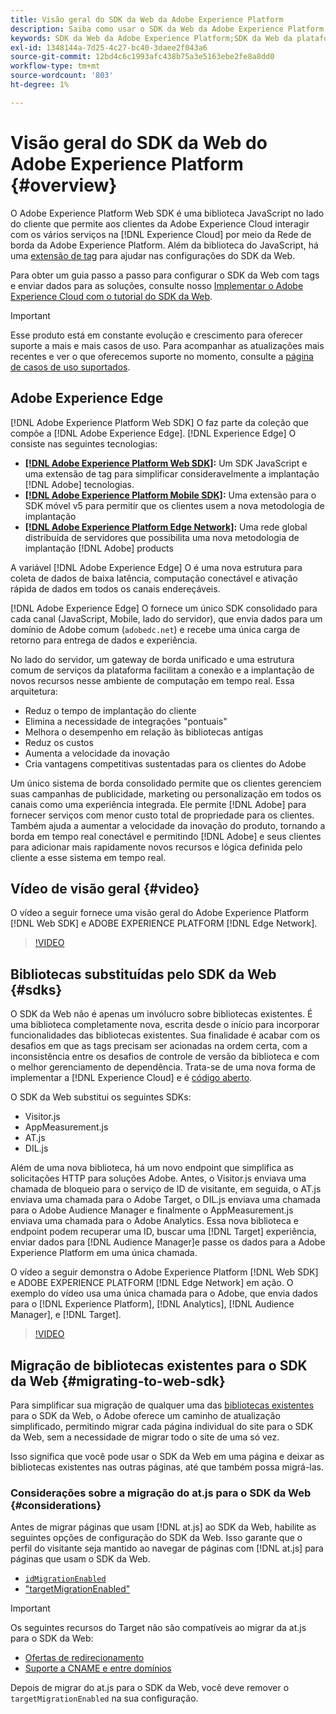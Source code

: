 ```yaml
---
title: Visão geral do SDK da Web da Adobe Experience Platform
description: Saiba como usar o SDK da Web da Adobe Experience Platform para integrar recursos da plataforma ao seu site.
keywords: SDK da Web da Adobe Experience Platform;SDK da Web da plataforma;borda;Visitor.js;AppMeasurement.js;AT.js;DIL.js;web sdk;SDK;SDK da Web;Iniciar;iniciar;Web SDK;Platform Web SDK;edge;Visitor.js;.js;AT.js;web sdk;SDK;web SDK;Launch;launch
exl-id: 1348144a-7d25-4c27-bc40-3daee2f043a6
source-git-commit: 12bd4c6c1993afc438b75a3e5163ebe2fe8a8dd0
workflow-type: tm+mt
source-wordcount: '803'
ht-degree: 1%

---
```


# Visão geral do SDK da Web do Adobe Experience Platform {#overview}

O Adobe Experience Platform Web SDK é uma biblioteca JavaScript no lado do cliente que permite aos clientes da Adobe Experience Cloud interagir com os vários serviços na [!DNL Experience Cloud] por meio da Rede de borda da Adobe Experience Platform. Além da biblioteca do JavaScript, há uma [extensão de tag](../tags/extensions/client/web-sdk/web-sdk-extension-configuration.md) para ajudar nas configurações do SDK da Web.

Para obter um guia passo a passo para configurar o SDK da Web com tags e enviar dados para as soluções, consulte nosso [Implementar o Adobe Experience Cloud com o tutorial do SDK da Web](https://experienceleague.adobe.com/docs/platform-learn/implement-web-sdk/overview.html?lang=en).

>[!IMPORTANT]
>
>Esse produto está em constante evolução e crescimento para oferecer suporte a mais e mais casos de uso. Para acompanhar as atualizações mais recentes e ver o que oferecemos suporte no momento, consulte a [página de casos de uso suportados](https://github.com/orgs/adobe/projects/18/views/1).

## Adobe Experience Edge

[!DNL Adobe Experience Platform Web SDK] O faz parte da coleção que compõe a [!DNL Adobe Experience Edge]. [!DNL Experience Edge] O consiste nas seguintes tecnologias:

* **[[!DNL Adobe Experience Platform Web SDK]](#overview):** Um SDK JavaScript e uma extensão de tag para simplificar consideravelmente a implantação [!DNL Adobe] tecnologias.
* **[[!DNL Adobe Experience Platform Mobile SDK]](https://aep-sdks.gitbook.io/docs/getting-started/overview):** Uma extensão para o SDK móvel v5 para permitir que os clientes usem a nova metodologia de implantação
* **[[!DNL Adobe Experience Platform Edge Network]](../server-api/overview.md):** Uma rede global distribuída de servidores que possibilita uma nova metodologia de implantação [!DNL Adobe] products

A variável [!DNL Adobe Experience Edge] O é uma nova estrutura para coleta de dados de baixa latência, computação conectável e ativação rápida de dados em todos os canais endereçáveis.

[!DNL Adobe Experience Edge] O fornece um único SDK consolidado para cada canal (JavaScript, Mobile, lado do servidor), que envia dados para um domínio de Adobe comum (`adobedc.net`) e recebe uma única carga de retorno para entrega de dados e experiência.

No lado do servidor, um gateway de borda unificado e uma estrutura comum de serviços da plataforma facilitam a conexão e a implantação de novos recursos nesse ambiente de computação em tempo real.  Essa arquitetura:

* Reduz o tempo de implantação do cliente
* Elimina a necessidade de integrações &quot;pontuais&quot;
* Melhora o desempenho em relação às bibliotecas antigas
* Reduz os custos
* Aumenta a velocidade da inovação
* Cria vantagens competitivas sustentadas para os clientes do Adobe

Um único sistema de borda consolidado permite que os clientes gerenciem suas campanhas de publicidade, marketing ou personalização em todos os canais como uma experiência integrada. Ele permite [!DNL Adobe] para fornecer serviços com menor custo total de propriedade para os clientes.  Também ajuda a aumentar a velocidade da inovação do produto, tornando a borda em tempo real conectável e permitindo [!DNL Adobe] e seus clientes para adicionar mais rapidamente novos recursos e lógica definida pelo cliente a esse sistema em tempo real.

## Vídeo de visão geral {#video}

O vídeo a seguir fornece uma visão geral do Adobe Experience Platform [!DNL Web SDK] e ADOBE EXPERIENCE PLATFORM [!DNL Edge Network].

>[!VIDEO](https://video.tv.adobe.com/v/34141?quality=12&learn=on)

## Bibliotecas substituídas pelo SDK da Web {#sdks}

O SDK da Web não é apenas um invólucro sobre bibliotecas existentes. É uma biblioteca completamente nova, escrita desde o início para incorporar funcionalidades das bibliotecas existentes. Sua finalidade é acabar com os desafios em que as tags precisam ser acionadas na ordem certa, com a inconsistência entre os desafios de controle de versão da biblioteca e com o melhor gerenciamento de dependência. Trata-se de uma nova forma de implementar a [!DNL Experience Cloud] e é [código aberto](https://github.com/adobe/alloy).

O SDK da Web substitui os seguintes SDKs:

* Visitor.js
* AppMeasurement.js
* AT.js
* DIL.js

Além de uma nova biblioteca, há um novo endpoint que simplifica as solicitações HTTP para soluções Adobe. Antes, o Visitor.js enviava uma chamada de bloqueio para o serviço de ID de visitante, em seguida, o AT.js enviava uma chamada para o Adobe Target, o DIL.js enviava uma chamada para o Adobe Audience Manager e finalmente o AppMeasurement.js enviava uma chamada para o Adobe Analytics. Essa nova biblioteca e endpoint podem recuperar uma ID, buscar uma [!DNL Target] experiência, enviar dados para [!DNL Audience Manager]e passe os dados para a Adobe Experience Platform em uma única chamada.

O vídeo a seguir demonstra o Adobe Experience Platform [!DNL Web SDK] e ADOBE EXPERIENCE PLATFORM [!DNL Edge Network] em ação. O exemplo do vídeo usa uma única chamada para o Adobe, que envia dados para o [!DNL Experience Platform], [!DNL Analytics], [!DNL Audience Manager], e [!DNL Target].

>[!VIDEO](https://video.tv.adobe.com/v/34148)

## Migração de bibliotecas existentes para o SDK da Web {#migrating-to-web-sdk}

Para simplificar sua migração de qualquer uma das [bibliotecas existentes](#sdks) para o SDK da Web, o Adobe oferece um caminho de atualização simplificado, permitindo migrar cada página individual do site para o SDK da Web, sem a necessidade de migrar todo o site de uma só vez.

Isso significa que você pode usar o SDK da Web em uma página e deixar as bibliotecas existentes nas outras páginas, até que também possa migrá-las.

### Considerações sobre a migração do at.js para o SDK da Web {#considerations}

Antes de migrar páginas que usam [!DNL at.js] ao SDK da Web, habilite as seguintes opções de configuração do SDK da Web. Isso garante que o perfil do visitante seja mantido ao navegar de páginas com [!DNL at.js] para páginas que usam o SDK da Web.

* [`idMigrationEnabled`](fundamentals/configuring-the-sdk.md#id-migration-enabled)
* [&quot;targetMigrationEnabled&quot;](fundamentals/configuring-the-sdk.md#targetMigrationEnabled)


>[!IMPORTANT]
>
>Os seguintes recursos do Target não são compatíveis ao migrar da at.js para o SDK da Web:
> * [Ofertas de redirecionamento](https://experienceleague.adobe.com/docs/target/using/experiences/offers/offer-redirect.html?lang=en)
> * [Suporte a CNAME e entre domínios](https://developer.adobe.com/target/implement/client-side/atjs/atjs-cookies/?lang=en)

Depois de migrar do at.js para o SDK da Web, você deve remover o `targetMigrationEnabled` na sua configuração.



